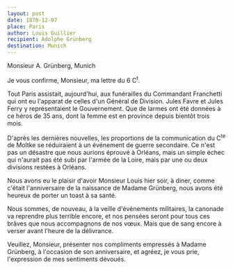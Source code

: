 ```yaml
---
layout: post
date: 1870-12-07
place: Paris
author: Louis Guillier
recipient: Adolphe Grünberg
destination: Munich
---
```


Monsieur A. Grünberg, Munich


Je vous confirme, Monsieur, ma lettre du 6 C<sup>t</sup>.

Tout Paris assistait, aujourd'hui, aux funérailles du Commandant Franchetti qui
ont eu l'apparat de celles d'un Général de Division.
Jules Favre et Jules Ferry y représentaient le Gouvernement.
Que de larmes ont été données à ce héros de 35 ans, dont la femme est en
province depuis bientôt trois mois.

D'après les dernières nouvelles, les proportions de la communication du
C<sup>te</sup> de Moltke se réduiraient à un événement de guerre secondaire.
Ce n'est pas un désastre que nous aurions éprouvé à Orléans, mais un simple
échec qui n'aurait pas été subi par l'armée de la Loire, mais par une ou deux
divisions restées à Orléans.

Nous avons eu le plaisir d'avoir Monsieur Louis hier soir, à diner, comme
c'était l'anniversaire de la naissance de Madame Grünberg, nous avons été
heureux de porter un toast à sa santé.

Nous sommes, de nouveau, à la veille d'événements militaires, la canonade va
reprendre plus terrible encore, et nos pensées seront pour tous ces brâves que
nous accompagnons de nos vœux.
Mais que de sang encore à verser avant l'heure de la délivrance.

Veuillez, Monsieur, présenter nos compliments empressés à Madame Grünberg,
à l'occasion de son anniversaire, et agréez, je vous prie, l'expression de mes
sentiments dévoués.
